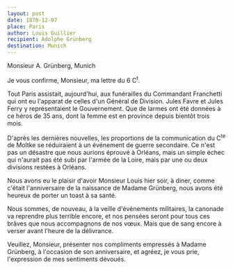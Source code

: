 ```yaml
---
layout: post
date: 1870-12-07
place: Paris
author: Louis Guillier
recipient: Adolphe Grünberg
destination: Munich
---
```


Monsieur A. Grünberg, Munich


Je vous confirme, Monsieur, ma lettre du 6 C<sup>t</sup>.

Tout Paris assistait, aujourd'hui, aux funérailles du Commandant Franchetti qui
ont eu l'apparat de celles d'un Général de Division.
Jules Favre et Jules Ferry y représentaient le Gouvernement.
Que de larmes ont été données à ce héros de 35 ans, dont la femme est en
province depuis bientôt trois mois.

D'après les dernières nouvelles, les proportions de la communication du
C<sup>te</sup> de Moltke se réduiraient à un événement de guerre secondaire.
Ce n'est pas un désastre que nous aurions éprouvé à Orléans, mais un simple
échec qui n'aurait pas été subi par l'armée de la Loire, mais par une ou deux
divisions restées à Orléans.

Nous avons eu le plaisir d'avoir Monsieur Louis hier soir, à diner, comme
c'était l'anniversaire de la naissance de Madame Grünberg, nous avons été
heureux de porter un toast à sa santé.

Nous sommes, de nouveau, à la veille d'événements militaires, la canonade va
reprendre plus terrible encore, et nos pensées seront pour tous ces brâves que
nous accompagnons de nos vœux.
Mais que de sang encore à verser avant l'heure de la délivrance.

Veuillez, Monsieur, présenter nos compliments empressés à Madame Grünberg,
à l'occasion de son anniversaire, et agréez, je vous prie, l'expression de mes
sentiments dévoués.
